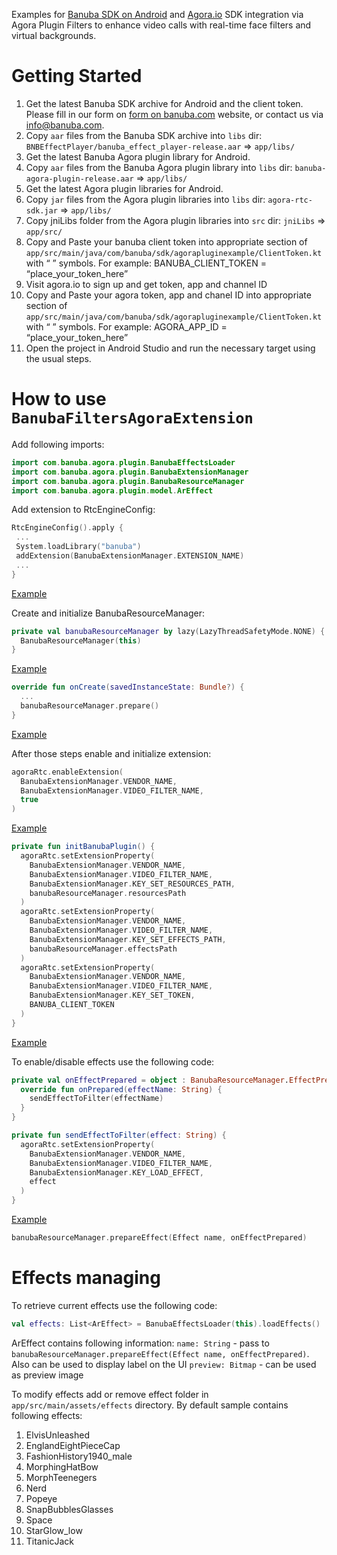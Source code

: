 Examples for [Banuba SDK on Android](https://docs.banuba.com/face-ar-sdk/android/android_overview) and [Agora.io](https://www.agora.io/en/) SDK integration via Agora Plugin Filters to enhance video calls with real-time face filters and virtual backgrounds.

# Getting Started

1. Get the latest Banuba SDK archive for Android and the client token. Please fill in our form on [form on banuba.com](https://www.banuba.com/face-filters-sdk) website, or contact us via [info@banuba.com](mailto:info@banuba.com).
2. Copy `aar` files from the Banuba SDK archive into `libs` dir:
    `BNBEffectPlayer/banuba_effect_player-release.aar` => `app/libs/`
3. Get the latest Banuba Agora plugin library for Android.
4. Copy `aar` files from the Banuba Agora plugin library into `libs` dir:
    `banuba-agora-plugin-release.aar` => `app/libs/`
5. Get the latest Agora plugin libraries for Android.
4. Copy `jar` files from the Agora plugin libraries into `libs` dir:
    `agora-rtc-sdk.jar` => `app/libs/`
5. Copy jniLibs folder from the Agora plugin libraries into `src` dir:
    `jniLibs` => `app/src/`
6. Copy and Paste your banuba client token into appropriate section of `app/src/main/java/com/banuba/sdk/agorapluginexample/ClientToken.kt` with “ ” symbols. For example: BANUBA_CLIENT_TOKEN = “place_your_token_here”
7. Visit agora.io to sign up and get token, app and channel ID
8. Copy and Paste your agora token, app and chanel ID into appropriate section of `app/src/main/java/com/banuba/sdk/agorapluginexample/ClientToken.kt` with “ ” symbols. For example: AGORA_APP_ID = “place_your_token_here”
9. Open the project in Android Studio and run the necessary target using the usual steps.

# How to use `BanubaFiltersAgoraExtension`

Add following imports:
```kotlin
import com.banuba.agora.plugin.BanubaEffectsLoader
import com.banuba.agora.plugin.BanubaExtensionManager
import com.banuba.agora.plugin.BanubaResourceManager
import com.banuba.agora.plugin.model.ArEffect
```

Add extension to RtcEngineConfig:
```kotlin
RtcEngineConfig().apply {
 ...
 System.loadLibrary("banuba")
 addExtension(BanubaExtensionManager.EXTENSION_NAME)
 ...
}
```
[Example](src/main/java/com/banuba/sdk/agorapluginexample/MainActivity#L51)

Create and initialize BanubaResourceManager:
```kotlin
private val banubaResourceManager by lazy(LazyThreadSafetyMode.NONE) {
  BanubaResourceManager(this)
}
```
[Example](src/main/java/com/banuba/sdk/agorapluginexample/MainActivity#L36)

```kotlin
override fun onCreate(savedInstanceState: Bundle?) {
  ...
  banubaResourceManager.prepare()
}
```
[Example](src/main/java/com/banuba/sdk/agorapluginexample/MainActivity#L93)

After those steps enable and initialize extension:
```kotlin
agoraRtc.enableExtension(
  BanubaExtensionManager.VENDOR_NAME,
  BanubaExtensionManager.VIDEO_FILTER_NAME,
  true
)
```
[Example](src/main/java/com/banuba/sdk/agorapluginexample/MainActivity#L125)
```kotlin
private fun initBanubaPlugin() {
  agoraRtc.setExtensionProperty(
    BanubaExtensionManager.VENDOR_NAME,
    BanubaExtensionManager.VIDEO_FILTER_NAME,
    BanubaExtensionManager.KEY_SET_RESOURCES_PATH,
    banubaResourceManager.resourcesPath
  )
  agoraRtc.setExtensionProperty(
    BanubaExtensionManager.VENDOR_NAME,
    BanubaExtensionManager.VIDEO_FILTER_NAME,
    BanubaExtensionManager.KEY_SET_EFFECTS_PATH,
    banubaResourceManager.effectsPath
  )
  agoraRtc.setExtensionProperty(
    BanubaExtensionManager.VENDOR_NAME,
    BanubaExtensionManager.VIDEO_FILTER_NAME,
    BanubaExtensionManager.KEY_SET_TOKEN,
    BANUBA_CLIENT_TOKEN
  )
}
```
[Example](src/main/java/com/banuba/sdk/agorapluginexample/MainActivity#L160)

To enable/disable effects use the following code:
```kotlin
private val onEffectPrepared = object : BanubaResourceManager.EffectPreparedCallback {
  override fun onPrepared(effectName: String) {
    sendEffectToFilter(effectName)
  }
}

private fun sendEffectToFilter(effect: String) {
  agoraRtc.setExtensionProperty(
    BanubaExtensionManager.VENDOR_NAME,
    BanubaExtensionManager.VIDEO_FILTER_NAME,
    BanubaExtensionManager.KEY_LOAD_EFFECT,
    effect
  )
}
```
[Example](src/main/java/com/banuba/sdk/agorapluginexample/MainActivity#L79)

```kotlin
banubaResourceManager.prepareEffect(Effect name, onEffectPrepared)
```

# Effects managing

To retrieve current effects use the following code:
```kotlin
val effects: List<ArEffect> = BanubaEffectsLoader(this).loadEffects()
```

ArEffect contains following information:
  `name: String` - pass to `banubaResourceManager.prepareEffect(Effect name, onEffectPrepared)`.
  Also can be used to display label on the UI
  `preview: Bitmap` - can be used as preview image

To modify effects add or remove effect folder in `app/src/main/assets/effects` directory.
By default sample contains following effects:
1. ElvisUnleashed
2. EnglandEightPieceCap
3. FashionHistory1940_male
4. MorphingHatBow
5. MorphTeenegers
6. Nerd
7. Popeye
8. SnapBubblesGlasses
9. Space
10. StarGlow_low
11. TitanicJack